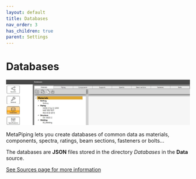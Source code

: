 ```yaml
---
layout: default
title: Databases
nav_order: 3
has_children: true
parent: Settings
---
```


# Databases

![Image](../../Images/Databases.jpg)

MetaPiping lets you create databases of common data as materials, components,  spectra, ratings, beam sections, fasteners or bolts...

The databases are **JSON** files stored in the directory *Databases* in the **Data** source.

[See Sources page for more information](https://documentation.metapiping.com/Settings/Sources.html)

